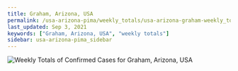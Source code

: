 ```yaml
---
title: Graham, Arizona, USA
permalink: /usa-arizona-pima/weekly_totals/usa-arizona-graham-weekly_totals.html
last_updated: Sep 3, 2021
keywords: ["Graham, Arizona, USA", "weekly totals"]
sidebar: usa-arizona-pima_sidebar
---
```


![Weekly Totals of Confirmed Cases for Graham, Arizona, USA](/covid_tracker/images/graphs/usa-arizona-graham-weekly_totals_graph.png)
